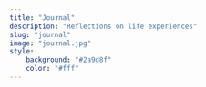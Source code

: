 ```yaml
---
title: "Journal"
description: "Reflections on life experiences"
slug: "journal"
image: "journal.jpg"
style:
    background: "#2a9d8f"
    color: "#fff"
---
```

